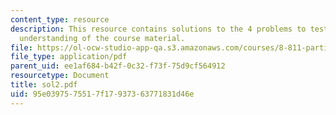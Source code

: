 ```yaml
---
content_type: resource
description: This resource contains solutions to the 4 problems to test the student's
  understanding of the course material.
file: https://ol-ocw-studio-app-qa.s3.amazonaws.com/courses/8-811-particle-physics-ii-fall-2005/95e0397575517f17937363771831d46e_sol2.pdf
file_type: application/pdf
parent_uid: ee1af684-b42f-0c32-f73f-75d9cf564912
resourcetype: Document
title: sol2.pdf
uid: 95e03975-7551-7f17-9373-63771831d46e
---
```

